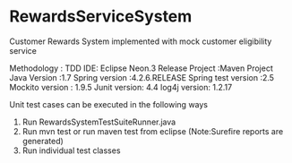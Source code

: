 # RewardsServiceSystem
Customer Rewards System implemented with mock customer eligibility service

Methodology : TDD
IDE: Eclipse Neon.3 Release
Project :Maven Project
Java Version :1.7
Spring version :4.2.6.RELEASE
Spring test version :2.5
Mockito version : 1.9.5
Junit version: 4.4
log4j version: 1.2.17


Unit test cases can be executed in the following ways
1. Run RewardsSystemTestSuiteRunner.java
2. Run mvn test or run maven test from eclipse (Note:Surefire reports are generated)
3. Run individual test classes

